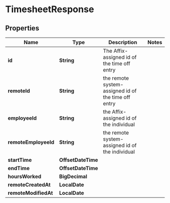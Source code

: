 

# TimesheetResponse


## Properties

Name | Type | Description | Notes
------------ | ------------- | ------------- | -------------
**id** | **String** | The Affix-assigned id of the time off entry | 
**remoteId** | **String** | the remote system-assigned id of the time off entry | 
**employeeId** | **String** | the Affix-assigned id of the individual | 
**remoteEmployeeId** | **String** | the remote system-assigned id of the individual | 
**startTime** | **OffsetDateTime** |  | 
**endTime** | **OffsetDateTime** |  | 
**hoursWorked** | **BigDecimal** |  | 
**remoteCreatedAt** | **LocalDate** |  | 
**remoteModifiedAt** | **LocalDate** |  | 



